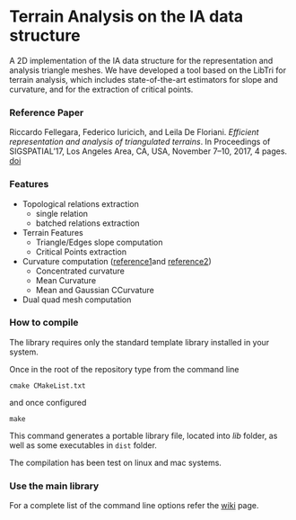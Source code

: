 # Terrain Analysis on the IA data structure #

A 2D implementation of the IA data structure for the representation 
and analysis triangle meshes. We have developed a tool based on the LibTri for
terrain analysis, which includes state-of-the-art estimators for slope
and curvature, and for the extraction of critical points. 

### Reference Paper ###

Riccardo Fellegara, Federico Iuricich, and Leila De Floriani. 
*Efficient representation and analysis of triangulated terrains*.
In Proceedings of SIGSPATIAL’17, Los Angeles Area, CA, USA, November 7–10, 2017, 4 pages.
[doi](https://doi.org/10.1145/3139958.3140050)

### Features ###

+ Topological relations extraction
    * single relation
    * batched relations extraction
+ Terrain Features
    * Triangle/Edges slope computation
    * Critical Points extraction
+ Curvature computation ([reference1](http://dl.acm.org/citation.cfm?id=1463498)and [reference2](http://www.umiacs.umd.edu/~deflo/papers/2010grapp/2010grapp.pdf))
    * Concentrated curvature
    * Mean Curvature
    * Mean and Gaussian CCurvature 
+ Dual quad mesh computation

### How to compile ###

The library requires only the standard template library installed in your system.

Once in the root of the repository type from the command line
```
cmake CMakeList.txt
```
and once configured
```
make
```
This command generates a portable library file, located into *lib* folder, as well as some executables in `dist` folder.

The compilation has been test on linux and mac systems.


### Use the main library ###

For a complete list of the command line options refer the [wiki](https://github.com/FellegaraR/Terrain_Analysis_on_IA/wiki/Command-line-parameters) page.
